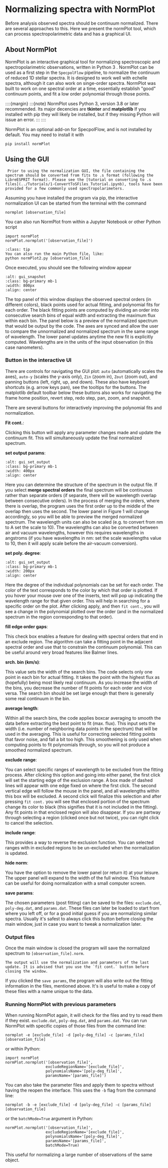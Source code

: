# Normalizing spectra with NormPlot

Before analysis observed spectra should be continuum normalized.  There are several approaches to this.  Here we present the normPlot tool, which can process spectropolarimetric data and has a graphical UI.

## About NormPlot

 NormPlot is an interactive graphical tool for normalizing spectroscopic and spectropolarimetric observations, written in Python 3 . NormPlot can be used as a first step in the `SpecpolFlow` pipeline, to normalize the continuum of reduced 1D stellar spectra. It is designed to work well with echelle spectra, although it can also work on singe-order spectra. NormPlot was built to work on one spectral order at a time, essentially establish "good" continuum points, and fit a low order polynomial through those points.

::::{margin}
:::{note}
NormPlot uses Python 3, version 3.8 or later recommended.  Its major decencies are **tkinter** and **matplotlib**  If you installed with pip they will likely be installed, but if they missing Python will issue an error. 
:::
::::

NormPlot is an optional add-on for SpecpolFlow, and is not installed by default.  You may need to install it with
```
pip install normPlot
```

## Using the GUI

```{note}
 Prior to using the normalization GUI, the file containing the spectrum should be converted from fits to .s format (following the LibreESPRIT format). Please see the [tutorial on converting to .s files](../Tutorials/1-ConvertToSFiles_Tutorial.ipynb), tools have been provided for a few commonly used spectropolarimeters.  
```

Assuming you have installed the program via pip, the interactive normalization UI can be started from the terminal with the command 
```
normplot [observation_file]
```
You can also run NormPlot from within a Jupyter Notebook or other Python script
```
import normPlot
normPlot.normplot('[observation_file]')
```

`````{admonition} Command line alternative (if NormPlot is not installed with pip)
:class: tip 
You can also run the main Python file, like:
python normPlot2.py [observation_file]
`````

Once executed, you should see the following window appear

```{image} ../normplot_images/user_guide_gui.png
:alt: gui_snapshot
:class: bg-primary mb-1
:width: 800px
:align: center
```

The top panel of this window displays the observed spectral orders (in different colors), black points used for actual fitting, and polynomial fits for each order. The black fitting points are computed by dividing an order into consecutive search bins of equal width and extracting the maximum flux within each bin. The panel below is a preview of the normalized spectrum that would be output by the code. The axes are synced and allow the user to compare the unnormalized and normalized spectrum in the same range of wavelength. The lower panel updates anytime the new fit is explicitly computed. Wavelengths are in the units of the input observation (in this case nanometers).

### Button in the interactive UI

There are controls for navigating the GUI plot:
`auto` (automatically scales the axes), `auto-y` (scales the y-axis only), `Zin` (zoom in), `Zout` (zoom out), and panning buttons (left, right, up, and down).
These also have keyboard shortcuts (e.g. arrow keys pan), see the tooltips for the buttons.
The matplotlib default toolbar below these buttons also works for navigating the frame home position, revert step, redo step, pan, zoom, and snapshot.

There are several buttons for interactively improving the polynomial fits and normalization. 

**Fit cont.**: 

Clicking this button will apply any parameter changes made and update the continuum fit. This will simultaneously update the final normalized spectrum. 


**set output params**:  

```{image} ../normplot_images/user_guide_set_output.png
:alt: gui_set_output
:class: bg-primary mb-1
:width: 400px
:align: center
```

Here you can determine the structure of the spectrum in the output file. If you select **merge spectral orders** the final spectrum will be continuous rather than separate orders (if separate, there will be wavelength overlap between consecutive orders). In the process of merging the orders, where there is overlap, the program uses the first order up to the middle of the overlap then uses the second. The lower panel in Figure 1 will change accordingly, so you will be able to preview the merged normalized spectrum. The wavelength units can also be scaled (e.g. to convert from nm to A set the scale to 10). The wavelengths can also be converted between air and vacuum wavelengths, however this requires wavelengths in angstroms (if you have wavelengths in nm: set the scale wavelengths value to 10, then it will apply scale before the air-vacuum conversion). 

**set poly. degree**:

```{image} ../normplot_images/user_guide_polyfit_params.png
:alt: gui_set_output
:class: bg-primary mb-1
:width: 200px
:align: center
```

Here the degree of the individual polynomials can be set for each order. The color of the text corresponds to the color by which that order is plotted. If you hover your mouse over one of the inserts, text will pop up indicating the wavelength range for that given order. This will help in searching for a specific order on the plot. After clicking apply, and then `fit cont.`, you will see a change in the polynomial plotted over the order (and in the normalized spectrum in the region corresponding to that order). 

**fill edge order gaps**: 

This check box enables a feature for dealing with spectral orders that end in an exclude region.  The algorithm can take a fitting point in the adjacent spectral order and use that to constrain the continuum polynomial.  This can be useful around very broad features like Balmer lines.

**srch. bin (km/s)**:

This value sets the width of the search bins. The code selects only one point in each bin for actual fitting. It takes the point with the highest flux as (hopefully) being most likely real continuum. As you increase the width of the bins, you decrease the number of fit points for each order and vice versa. The search bin should be set large enough that there is generally some real continuum in the bin.  

**average length**:

Within all the search bins, the code applies boxcar averaging to smooth the data before extracting the best point to fit (max. flux). This input sets the width (i.e. number of neighboring data points in the spectrum) that will be used in the averaging. This is useful for correcting selected fitting points that favor noise, and fall a bit too high. This smoothening is only used when computing points to fit polynomials through, so you will not produce a smoothed normalized spectrum.     

**exclude range**:

You can select specific ranges of wavelength to be excluded from the fitting process. After clicking this option and going into either panel, the first click will set the starting edge of the exclusion range. A box made of dashed lines will appear with one edge fixed on where the first click. The second vertical edge will follow the mouse in the panel, and all wavelengths within this box will be excluded. A second click will finalize this selection and after pressing `fit cont.` you will see that enclosed portion of the spectrum change its color to black (this signifies that it is not included in the fitting). Any fit points in that enclosed region will also disappear.  If you are partway through selecting a region (clicked once but not twice), you can right click to cancel the selection.

**include range**:

This provides a way to reverse the exclusion function. You can selected ranges with in excluded regions to be un-excluded when the normalization is updated. 

**hide norm**:

You have the option to remove the lower panel (or return it) at your leisure. The upper panel will expand to the width of the full window. This feature can be useful for doing normalization with a small computer screen.

**save params**: 

The chosen parameters (post fitting) can be saved to the files:  `exclude.dat`, `poly-deg.dat`, and `params.dat`.  These files can later be loaded to start from where you left off, or for a good initial guess if you are normalizing similar spectra.  Usually it's safest to always click this button before closing the main window, just in case you want to tweak a normalization later.

###  Output files
Once the main window is closed the program will save the normalized spectrum to `[observation_file].norm`.
```{note}
The output will use the normalization and parameters of the last update. It is advised that you use the `fit cont.` button before closing the window.
```

If you clicked the `save params`, the program will also write out the fitting information in the files, mentioned above. It's is useful to make a copy of these files with a name unique to the data. 

### Running NormPlot with previous parameters
When running NormPlot again, it will check for the files and try to read them if they exist.  `exclude.dat`, `poly-deg.dat`, and `params.dat`.  You can run NormPlot with specific copies of those files from the command line:
```
normplot -e [exclude_file] -d [poly-deg_file] -c [params_file] [observation_file]
```
or within Python:
```
import normPlot
normPlot.normplot('[observation_file]',
                  excludeRegionName='[exclude_file]', 
                  polynomialsName='[poly-deg_file]', 
                  paramsName='[params_file]')
```

You can also take the parameter files and apply them to spectra without having the reopen the interface.  This uses the `-b` flag from the command line:
```
normplot -b -e [exclude_file] -d [poly-deg_file] -c [params_file] [observation_file]
```
or the `batchMode=True` argument in Python:
```
normPlot.normplot('[observation_file]',
                  excludeRegionName='[exclude_file]', 
                  polynomialsName='[poly-deg_file]', 
                  paramsName='[params_file]',
                  batchMode=True)
```
This useful for normalizing a large number of observations of the same object. 



